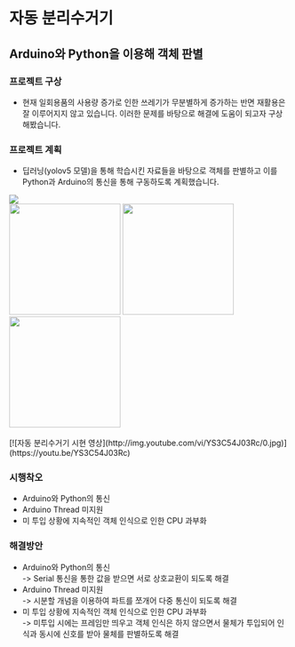 # 자동 분리수거기
## Arduino와 Python을 이용해 객체 판별
### 프로젝트 구상
* 현재 일회용품의 사용량 증가로 인한 쓰레기가 무분별하게 증가하는 반면 재활용은 잘 이루어지지 않고 있습니다. 이러한 문제를 바탕으로 해결에 도움이 되고자 구상해봤습니다.

### 프로젝트 계획
* 딥러닝(yolov5 모델)을 통해 학습시킨 자료들을 바탕으로 객체를 판별하고 이를 Python과 Arduino의 통신을 통해 구동하도록 계획했습니다.
<img src="https://user-images.githubusercontent.com/69147201/99410618-098adb80-2936-11eb-8ce9-e34f78fe87b7.jpg">
<div>
 <img src="https://user-images.githubusercontent.com/69147201/99906379-28b0b100-2d1a-11eb-9b33-3842ce87e15d.PNG" width="200" height="200">
 <img src="https://user-images.githubusercontent.com/69147201/99906380-2baba180-2d1a-11eb-9058-35b342e315b7.PNG" width="200" height="200">
 <img src="https://user-images.githubusercontent.com/69147201/99906382-2ea69200-2d1a-11eb-92ed-843148855b97.PNG" width="200" height="200">
</div> <br>
[![자동 분리수거기 시현 영상](http://img.youtube.com/vi/YS3C54J03Rc/0.jpg)](https://youtu.be/YS3C54J03Rc)

### 시행착오
* Arduino와 Python의 통신
* Arduino Thread 미지원
* 미 투입 상황에 지속적인 객체 인식으로 인한 CPU 과부화
### 해결방안
* Arduino와 Python의 통신<br>
 -> Serial 통신을 통한 값을 받으면 서로 상호교환이 되도록 해결
* Arduino Thread 미지원<br>
 -> 시분할 개념을 이용하여 파트를 쪼개어 다중 통신이 되도록 해결
* 미 투입 상황에 지속적인 객체 인식으로 인한 CPU 과부화<br> 
 -> 미투입 시에는 프레임만 띄우고 객체 인식은 하지 않으면서 물체가 투입되어 인식과 동시에 신호를 받아 물체를 판별하도록 해결
